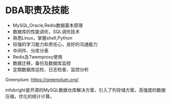 # DBA职责及技能
- MySQL,Oracle,Redis数据基本原理
- 数据库的性能调优，SQL调优技术
- 熟悉Linux，掌握shell,Python
- 较强的学习能力和责任心，良好的沟通能力
- 中间件、分库分表
- Redis及Twemproxy使用
- 数据迁移，备份及数据库监控
- 定期数据库巡检、日志检查、监控分析


Greenplum: https://greenplum.org/

infobright是开源的MySQL数据仓库解决方案，引入了列存储方案，高强度的数据压缩，优化的统计计算。

